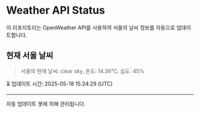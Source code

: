 
# Weather API Status

이 리포지토리는 OpenWeather API를 사용하여 서울의 날씨 정보를 자동으로 업데이트합니다.

## 현재 서울 날씨
> 서울의 현재 날씨: clear sky, 온도: 14.36°C, 습도: 45%

⏳ 업데이트 시간: 2025-05-18 15:24:29 (UTC)

---
자동 업데이트 봇에 의해 관리됩니다.
